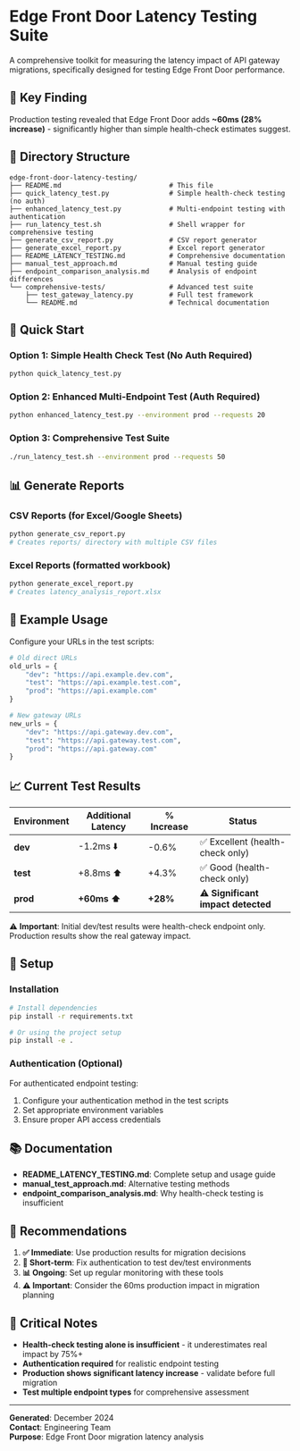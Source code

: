 # Edge Front Door Latency Testing Suite

A comprehensive toolkit for measuring the latency impact of API gateway migrations, specifically designed for testing Edge Front Door performance.

## 🚨 Key Finding

Production testing revealed that Edge Front Door adds **~60ms (28% increase)** - significantly higher than simple health-check estimates suggest.

## 📁 Directory Structure

```
edge-front-door-latency-testing/
├── README.md                           # This file
├── quick_latency_test.py               # Simple health-check testing (no auth)
├── enhanced_latency_test.py            # Multi-endpoint testing with authentication
├── run_latency_test.sh                 # Shell wrapper for comprehensive testing
├── generate_csv_report.py              # CSV report generator
├── generate_excel_report.py            # Excel report generator
├── README_LATENCY_TESTING.md           # Comprehensive documentation
├── manual_test_approach.md             # Manual testing guide
├── endpoint_comparison_analysis.md     # Analysis of endpoint differences
└── comprehensive-tests/                # Advanced test suite
    ├── test_gateway_latency.py         # Full test framework
    └── README.md                       # Technical documentation
```

## 🚀 Quick Start

### Option 1: Simple Health Check Test (No Auth Required)
```bash
python quick_latency_test.py
```

### Option 2: Enhanced Multi-Endpoint Test (Auth Required)
```bash
python enhanced_latency_test.py --environment prod --requests 20
```

### Option 3: Comprehensive Test Suite
```bash
./run_latency_test.sh --environment prod --requests 50
```

## 📊 Generate Reports

### CSV Reports (for Excel/Google Sheets)
```bash
python generate_csv_report.py
# Creates reports/ directory with multiple CSV files
```

### Excel Reports (formatted workbook)
```bash
python generate_excel_report.py
# Creates latency_analysis_report.xlsx
```

## 🎯 Example Usage

Configure your URLs in the test scripts:

```python
# Old direct URLs
old_urls = {
    "dev": "https://api.example.dev.com",
    "test": "https://api.example.test.com", 
    "prod": "https://api.example.com"
}

# New gateway URLs  
new_urls = {
    "dev": "https://api.gateway.dev.com",
    "test": "https://api.gateway.test.com",
    "prod": "https://api.gateway.com"
}
```

## 📈 Current Test Results

| Environment | Additional Latency | % Increase | Status |
|-------------|-------------------|------------|---------|
| **dev** | -1.2ms ⬇️ | -0.6% | ✅ Excellent (health-check only) |
| **test** | +8.8ms ⬆️ | +4.3% | ✅ Good (health-check only) |
| **prod** | **+60ms ⬆️** | **+28%** | ⚠️ **Significant impact detected** |

⚠️ **Important**: Initial dev/test results were health-check endpoint only. Production results show the real gateway impact.

## 🔧 Setup

### Installation
```bash
# Install dependencies
pip install -r requirements.txt

# Or using the project setup
pip install -e .
```

### Authentication (Optional)
For authenticated endpoint testing:
1. Configure your authentication method in the test scripts
2. Set appropriate environment variables
3. Ensure proper API access credentials

## 📚 Documentation

- **README_LATENCY_TESTING.md**: Complete setup and usage guide
- **manual_test_approach.md**: Alternative testing methods
- **endpoint_comparison_analysis.md**: Why health-check testing is insufficient

## 🎯 Recommendations

1. **✅ Immediate**: Use production results for migration decisions
2. **🔧 Short-term**: Fix authentication to test dev/test environments
3. **📊 Ongoing**: Set up regular monitoring with these tools
4. **⚠️ Important**: Consider the 60ms production impact in migration planning

## 🚨 Critical Notes

- **Health-check testing alone is insufficient** - it underestimates real impact by 75%+
- **Authentication required** for realistic endpoint testing
- **Production shows significant latency increase** - validate before full migration
- **Test multiple endpoint types** for comprehensive assessment

---

**Generated**: December 2024  
**Contact**: Engineering Team  
**Purpose**: Edge Front Door migration latency analysis
